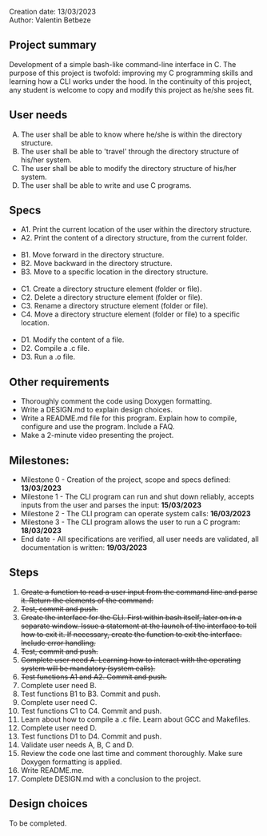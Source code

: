 Creation date: 13/03/2023<br>
Author: Valentin Betbeze


## Project summary
Development of a simple bash-like command-line interface in C. The purpose of this project is twofold: improving my C programming skills and learning how a CLI works under the hood. In the continuity of this project, any student is welcome to copy and modify this project as he/she sees fit.


## User needs
<ol type="A">
    <li>The user shall be able to know where he/she is within the directory structure.</li>
    <li>The user shall be able to 'travel' through the directory structure of his/her system.</li>
    <li>The user shall be able to modify the directory structure of his/her system.</li>
    <li>The user shall be able to write and use C programs.</li>
</ol>


## Specs
<ul>
    <li>A1. Print the current location of the user within the directory structure.</li>
    <li>A2. Print the content of a directory structure, from the current folder.</li>
    <br>
    <li>B1. Move forward in the directory structure.</li>
    <li>B2. Move backward in the directory structure.</li>
    <li>B3. Move to a specific location in the directory structure.</li>
    <br>
    <li>C1. Create a directory structure element (folder or file).</li>
    <li>C2. Delete a directory structure element (folder or file).</li>
    <li>C3. Rename a directory structure element (folder or file).</li>
    <li>C4. Move a directory structure element (folder or file) to a specific location.</li>
    <br>
    <li>D1. Modify the content of a file.</li>
    <li>D2. Compile a .c file.</li>
    <li>D3. Run a .o file.</li>
</ul>

## Other requirements
* Thoroughly comment the code using Doxygen formatting.
* Write a DESIGN.md to explain design choices.
* Write a README.md file for this program. Explain how to compile, configure and use the program. Include a FAQ.
* Make a 2-minute video presenting the project.


## Milestones:
* Milestone 0 - Creation of the project, scope and specs defined: **13/03/2023**
* Milestone 1 - The CLI program can run and shut down reliably, accepts inputs from the user and parses the input: **15/03/2023**
* Milestone 2 - The CLI program can operate system calls: **16/03/2023**
* Milestone 3 - The CLI program allows the user to run a C program: **18/03/2023**
* End date - All specifications are verified, all user needs are validated, all documentation is written: **19/03/2023**


## Steps
1. ~~Create a function to read a user input from the command line and parse it. Return the elements of the command.~~
2. ~~Test, commit and push.~~
3. ~~Create the interface for the CLI. First within bash itself, later on in a separate window. Issue a statement at the launch of the interface to tell how to exit it. If necessary, create the function to exit the interface. Include error handling.~~
4. ~~Test, commit and push.~~
5. ~~Complete user need A. Learning how to interact with the operating system will be mandatory (system calls).~~
6. ~~Test functions A1 and A2. Commit and push.~~
7. Complete user need B. 
8. Test functions B1 to B3. Commit and push.
9. Complete user need C.
10. Test functions C1 to C4. Commit and push.
11. Learn about how to compile a .c file. Learn about GCC and Makefiles.
12. Complete user need D.
13. Test functions D1 to D4. Commit and push.
14. Validate user needs A, B, C and D.
15. Review the code one last time and comment thoroughly. Make sure Doxygen formatting is applied.
16. Write README.me.
17. Complete DESIGN.md with a conclusion to the project.


## Design choices
To be completed.